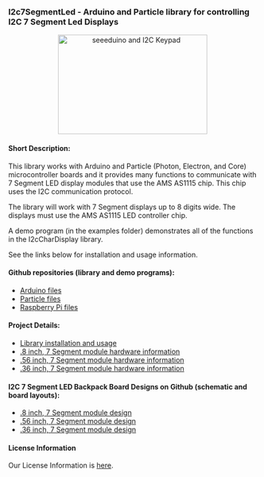 ### I2c7SegmentLed - Arduino and Particle library for controlling I2C 7 Segment Led Displays

<div style="text-align: center;">
<div style="display: inline-block; margin-right: 5px;">
<img  src="https://www.dcity.org/dcity/wp-content/uploads/projects/i2c-7-segment-led-dot56inch/i2c-7-segment-led-dot56inch-seeeduino.jpg" alt="seeeduino and I2C Keypad" width="300" height="200" />
</div>
</div>


#### Short Description:
This library works with Arduino and Particle (Photon, Electron, and Core) microcontroller boards and it provides many functions to communicate with 7 Segment LED display modules that use the AMS AS1115 chip. This chip uses the I2C communication protocol.

The library will work with 7 Segment displays up to 8 digits wide. The displays must use the AMS AS1115 LED controller chip.

A demo program (in the examples folder) demonstrates all of the functions in the I2cCharDisplay library.

See the links below for installation and usage information.

#### Github repositories (library and demo programs):
* [Arduino files](https://github.com/dcityorg/i2c-7-segment-led-library-arduino.git)
* [Particle files](https://github.com/dcityorg/i2c-7-segment-led-library-particle.git)
* [Raspberry Pi files](https://github.com/dcityorg/i2c-7-segment-led-library-raspberrypi.git)

#### Project Details:
* [Library installation and usage](https://www.dcity.org/portfolio/i2c-7-segment-led-library/)
* [.8 inch,  7 Segment module hardware information](https://www.dcity.org/portfolio/i2c-7-segment-led-backpack-dot8inch)
* [.56 inch, 7 Segment module hardware information](https://www.dcity.org/portfolio/i2c-7-segment-led-backpack-dot56inch)
* [.36 inch, 7 Segment module hardware information](https://www.dcity.org/portfolio/i2c-7-segment-led-backpack-dot36inch)

#### I2C 7 Segment LED Backpack Board Designs on Github (schematic and board layouts):
* [.8 inch,  7 Segment module design](https://www.dcity.org/portfolio/i2c-7-segment-led-backpack-dot8inch)
* [.56 inch, 7 Segment module design](https://www.dcity.org/portfolio/i2c-7-segment-led-backpack-dot56inch)
* [.36 inch, 7 Segment module design](https://www.dcity.org/portfolio/i2c-7-segment-led-backpack-dot36inch)

#### License Information
Our License Information is [here](https://www.dcity.org/license-information/).
